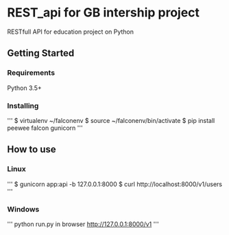 # REST_api for GB intership project 

RESTfull API for education project on Python 

## Getting Started

### Requirements

Python 3.5+

### Installing
'''
$ virtualenv ~/falconenv
$ source ~/falconenv/bin/activate
$ pip install peewee falcon gunicorn
'''

## How to use

### Linux
'''
$ gunicorn app:api -b 127.0.0.1:8000
$ curl http://localhost:8000/v1/users
'''

### Windows
'''
python run.py
in browser http://127.0.0.1:8000/v1
'''
